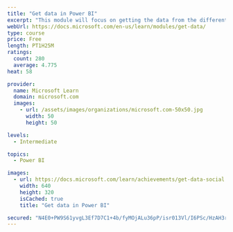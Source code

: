 ```yaml
---
title: "Get data in Power BI"
excerpt: "This module will focus on getting the data from the different data sources and importing it into Power BI by using Power Query."
webUrl: https://docs.microsoft.com/en-us/learn/modules/get-data/
type: course
price: Free
length: PT1H25M
ratings:
  count: 280
  average: 4.775
heat: 58

provider:
  name: Microsoft Learn
  domain: microsoft.com
  images:
    - url: /assets/images/organizations/microsoft.com-50x50.jpg
      width: 50
      height: 50

levels:
  - Intermediate

topics:
  - Power BI

images:
  - url: https://docs.microsoft.com/learn/achievements/get-data-social.png
    width: 640
    height: 320
    isCached: true
    title: "Get data in Power BI"

secured: "N4E0+PW9S61yvgL3Ef7D7C1+4b/fyMOjALu36pP/isr013Vl/I6PSc/HzAH3rFvk7MDTYZt0R1MNId+2lPfK1im3JBuXmIRYRiPpz2qww+W+shyXbEuvJHDbHpaA0TGvkzvyExgDtqLQC8f1ThnN3qHA32iAOEw+VOk+dWqTtnhI78+JvtJ6/cvaXwHjjhLjkQwhWjWGtqq0s/Q1xETx3YguP7K1WAQV+vr6iFI58XYd1HsZDq7+zkfUVuywzq8wGUadQ+Oo0AFKDs5z2Nft6FSIlD2UqipxXWqjg+DAzqXNvLNRbtTJt7yGP1zklBzFeRxJ1GK2e+RISGT3jfNFOEhZR8iyA6prwg5laz8NJbQXGsTvcpwYMSTH0KvfVN1kRXJqDizc30OwVQemp3lK2Q==;iefeYI0zqCmW9UlzThSxOg=="
---
```


